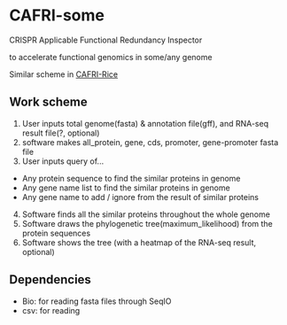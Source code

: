 # CAFRI-some

CRISPR Applicable Functional Redundancy Inspector

to accelerate functional genomics in some/any genome

Similar scheme in [CAFRI-Rice](https://cafri-rice.khu.ac.kr/)

## Work scheme

1. User inputs total genome(fasta) & annotation file(gff), and RNA-seq result file(?, optional)
2. software makes all_protein, gene, cds, promoter, gene-promoter fasta file
3. User inputs query of...

- Any protein sequence to find the similar proteins in genome
- Any gene name list to find the similar proteins in genome
- Any gene name to add / ignore from the result of similar proteins

4. Software finds all the similar proteins throughout the whole genome 
5. Software draws the phylogenetic tree(maximum_likelihood) from the protein sequences
6. Software shows the tree (with a heatmap of the RNA-seq result, optional)

## Dependencies

- Bio: for reading fasta files through SeqIO
- csv: for reading 